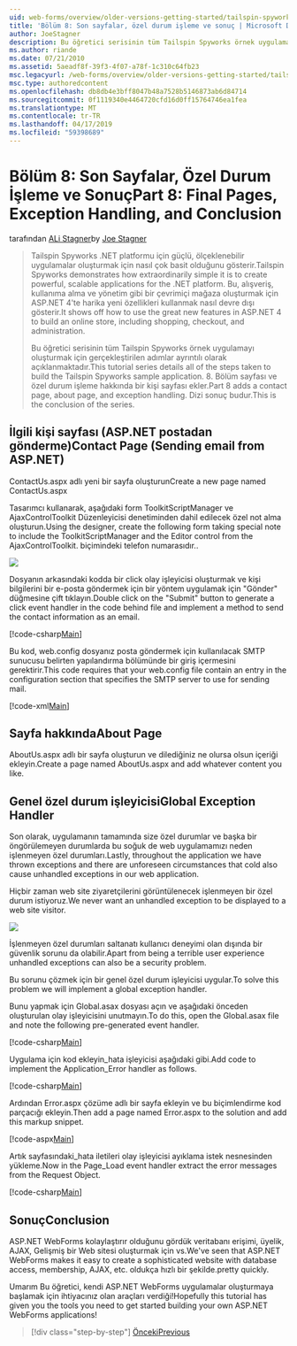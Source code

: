 ```yaml
---
uid: web-forms/overview/older-versions-getting-started/tailspin-spyworks/tailspin-spyworks-part-8
title: 'Bölüm 8: Son sayfalar, özel durum işleme ve sonuç | Microsoft Docs'
author: JoeStagner
description: Bu öğretici serisinin tüm Tailspin Spyworks örnek uygulamayı oluşturmak için gerçekleştirilen adımlar ayrıntılı olarak açıklanmaktadır. 8. Bölüm sayfası ve özel durum hakkında bir kişi sayfası ekler...
ms.author: riande
ms.date: 07/21/2010
ms.assetid: 5aeadf8f-39f3-4f07-a78f-1c310c64fb23
msc.legacyurl: /web-forms/overview/older-versions-getting-started/tailspin-spyworks/tailspin-spyworks-part-8
msc.type: authoredcontent
ms.openlocfilehash: db8db4e3bff8047b48a7528b5146873ab6d84714
ms.sourcegitcommit: 0f1119340e4464720cfd16d0ff15764746ea1fea
ms.translationtype: MT
ms.contentlocale: tr-TR
ms.lasthandoff: 04/17/2019
ms.locfileid: "59398689"
---
```

# <a name="part-8-final-pages-exception-handling-and-conclusion"></a><span data-ttu-id="eb5da-104">Bölüm 8: Son Sayfalar, Özel Durum İşleme ve Sonuç</span><span class="sxs-lookup"><span data-stu-id="eb5da-104">Part 8: Final Pages, Exception Handling, and Conclusion</span></span>

<span data-ttu-id="eb5da-105">tarafından [ALi Stagner](https://github.com/JoeStagner)</span><span class="sxs-lookup"><span data-stu-id="eb5da-105">by [Joe Stagner](https://github.com/JoeStagner)</span></span>

> <span data-ttu-id="eb5da-106">Tailspin Spyworks .NET platformu için güçlü, ölçeklenebilir uygulamalar oluşturmak için nasıl çok basit olduğunu gösterir.</span><span class="sxs-lookup"><span data-stu-id="eb5da-106">Tailspin Spyworks demonstrates how extraordinarily simple it is to create powerful, scalable applications for the .NET platform.</span></span> <span data-ttu-id="eb5da-107">Bu, alışveriş, kullanıma alma ve yönetim gibi bir çevrimiçi mağaza oluşturmak için ASP.NET 4'te harika yeni özellikleri kullanmak nasıl devre dışı gösterir.</span><span class="sxs-lookup"><span data-stu-id="eb5da-107">It shows off how to use the great new features in ASP.NET 4 to build an online store, including shopping, checkout, and administration.</span></span>
> 
> <span data-ttu-id="eb5da-108">Bu öğretici serisinin tüm Tailspin Spyworks örnek uygulamayı oluşturmak için gerçekleştirilen adımlar ayrıntılı olarak açıklanmaktadır.</span><span class="sxs-lookup"><span data-stu-id="eb5da-108">This tutorial series details all of the steps taken to build the Tailspin Spyworks sample application.</span></span> <span data-ttu-id="eb5da-109">8. Bölüm sayfası ve özel durum işleme hakkında bir kişi sayfası ekler.</span><span class="sxs-lookup"><span data-stu-id="eb5da-109">Part 8 adds a contact page, about page, and exception handling.</span></span> <span data-ttu-id="eb5da-110">Dizi sonuç budur.</span><span class="sxs-lookup"><span data-stu-id="eb5da-110">This is the conclusion of the series.</span></span>


## <a id="_Toc260221680"></a>  <span data-ttu-id="eb5da-111">İlgili kişi sayfası (ASP.NET postadan gönderme)</span><span class="sxs-lookup"><span data-stu-id="eb5da-111">Contact Page (Sending email from ASP.NET)</span></span>

<span data-ttu-id="eb5da-112">ContactUs.aspx adlı yeni bir sayfa oluşturun</span><span class="sxs-lookup"><span data-stu-id="eb5da-112">Create a new page named ContactUs.aspx</span></span>

<span data-ttu-id="eb5da-113">Tasarımcı kullanarak, aşağıdaki form ToolkitScriptManager ve AjaxControlToolkit Düzenleyicisi denetiminden dahil edilecek özel not alma oluşturun.</span><span class="sxs-lookup"><span data-stu-id="eb5da-113">Using the designer, create the following form taking special note to include the ToolkitScriptManager and the Editor control from the AjaxControlToolkit.</span></span> <span data-ttu-id="eb5da-114">biçimindeki telefon numarasıdır.</span><span class="sxs-lookup"><span data-stu-id="eb5da-114">.</span></span>

![](tailspin-spyworks-part-8/_static/image1.jpg)

<span data-ttu-id="eb5da-115">Dosyanın arkasındaki kodda bir click olay işleyicisi oluşturmak ve kişi bilgilerini bir e-posta göndermek için bir yöntem uygulamak için "Gönder" düğmesine çift tıklayın.</span><span class="sxs-lookup"><span data-stu-id="eb5da-115">Double click on the "Submit" button to generate a click event handler in the code behind file and implement a method to send the contact information as an email.</span></span>

[!code-csharp[Main](tailspin-spyworks-part-8/samples/sample1.cs)]

<span data-ttu-id="eb5da-116">Bu kod, web.config dosyanız posta göndermek için kullanılacak SMTP sunucusu belirten yapılandırma bölümünde bir giriş içermesini gerektirir.</span><span class="sxs-lookup"><span data-stu-id="eb5da-116">This code requires that your web.config file contain an entry in the configuration section that specifies the SMTP server to use for sending mail.</span></span>

[!code-xml[Main](tailspin-spyworks-part-8/samples/sample2.xml)]

## <a id="_Toc260221681"></a>  <span data-ttu-id="eb5da-117">Sayfa hakkında</span><span class="sxs-lookup"><span data-stu-id="eb5da-117">About Page</span></span>

<span data-ttu-id="eb5da-118">AboutUs.aspx adlı bir sayfa oluşturun ve dilediğiniz ne olursa olsun içeriği ekleyin.</span><span class="sxs-lookup"><span data-stu-id="eb5da-118">Create a page named AboutUs.aspx and add whatever content you like.</span></span>

## <a id="_Toc260221682"></a>  <span data-ttu-id="eb5da-119">Genel özel durum işleyicisi</span><span class="sxs-lookup"><span data-stu-id="eb5da-119">Global Exception Handler</span></span>

<span data-ttu-id="eb5da-120">Son olarak, uygulamanın tamamında size özel durumlar ve başka bir öngörülemeyen durumlarda bu soğuk de web uygulamamızı neden işlenmeyen özel durumları.</span><span class="sxs-lookup"><span data-stu-id="eb5da-120">Lastly, throughout the application we have thrown exceptions and there are unforeseen circumstances that cold also cause unhandled exceptions in our web application.</span></span>

<span data-ttu-id="eb5da-121">Hiçbir zaman web site ziyaretçilerini görüntülenecek işlenmeyen bir özel durum istiyoruz.</span><span class="sxs-lookup"><span data-stu-id="eb5da-121">We never want an unhandled exception to be displayed to a web site visitor.</span></span>

![](tailspin-spyworks-part-8/_static/image2.jpg)

<span data-ttu-id="eb5da-122">İşlenmeyen özel durumları saltanatı kullanıcı deneyimi olan dışında bir güvenlik sorunu da olabilir.</span><span class="sxs-lookup"><span data-stu-id="eb5da-122">Apart from being a terrible user experience unhandled exceptions can also be a security problem.</span></span>

<span data-ttu-id="eb5da-123">Bu sorunu çözmek için bir genel özel durum işleyicisi uygular.</span><span class="sxs-lookup"><span data-stu-id="eb5da-123">To solve this problem we will implement a global exception handler.</span></span>

<span data-ttu-id="eb5da-124">Bunu yapmak için Global.asax dosyası açın ve aşağıdaki önceden oluşturulan olay işleyicisini unutmayın.</span><span class="sxs-lookup"><span data-stu-id="eb5da-124">To do this, open the Global.asax file and note the following pre-generated event handler.</span></span>

[!code-csharp[Main](tailspin-spyworks-part-8/samples/sample3.cs)]

<span data-ttu-id="eb5da-125">Uygulama için kod ekleyin\_hata işleyicisi aşağıdaki gibi.</span><span class="sxs-lookup"><span data-stu-id="eb5da-125">Add code to implement the Application\_Error handler as follows.</span></span>

[!code-csharp[Main](tailspin-spyworks-part-8/samples/sample4.cs)]

<span data-ttu-id="eb5da-126">Ardından Error.aspx çözüme adlı bir sayfa ekleyin ve bu biçimlendirme kod parçacığı ekleyin.</span><span class="sxs-lookup"><span data-stu-id="eb5da-126">Then add a page named Error.aspx to the solution and add this markup snippet.</span></span>

[!code-aspx[Main](tailspin-spyworks-part-8/samples/sample5.aspx)]

<span data-ttu-id="eb5da-127">Artık sayfasındaki\_hata iletileri olay işleyicisi ayıklama istek nesnesinden yükleme.</span><span class="sxs-lookup"><span data-stu-id="eb5da-127">Now in the Page\_Load event handler extract the error messages from the Request Object.</span></span>

[!code-csharp[Main](tailspin-spyworks-part-8/samples/sample6.cs)]

## <a id="_Toc260221683"></a>  <span data-ttu-id="eb5da-128">Sonuç</span><span class="sxs-lookup"><span data-stu-id="eb5da-128">Conclusion</span></span>

<span data-ttu-id="eb5da-129">ASP.NET WebForms kolaylaştırır olduğunu gördük veritabanı erişimi, üyelik, AJAX, Gelişmiş bir Web sitesi oluşturmak için vs.</span><span class="sxs-lookup"><span data-stu-id="eb5da-129">We've seen that ASP.NET WebForms makes it easy to create a sophisticated website with database access, membership, AJAX, etc.</span></span> <span data-ttu-id="eb5da-130">oldukça hızlı bir şekilde.</span><span class="sxs-lookup"><span data-stu-id="eb5da-130">pretty quickly.</span></span>

<span data-ttu-id="eb5da-131">Umarım Bu öğretici, kendi ASP.NET WebForms uygulamalar oluşturmaya başlamak için ihtiyacınız olan araçları verdiği!</span><span class="sxs-lookup"><span data-stu-id="eb5da-131">Hopefully this tutorial has given you the tools you need to get started building your own ASP.NET WebForms applications!</span></span>

> [!div class="step-by-step"]
> [<span data-ttu-id="eb5da-132">Önceki</span><span class="sxs-lookup"><span data-stu-id="eb5da-132">Previous</span></span>](tailspin-spyworks-part-7.md)

